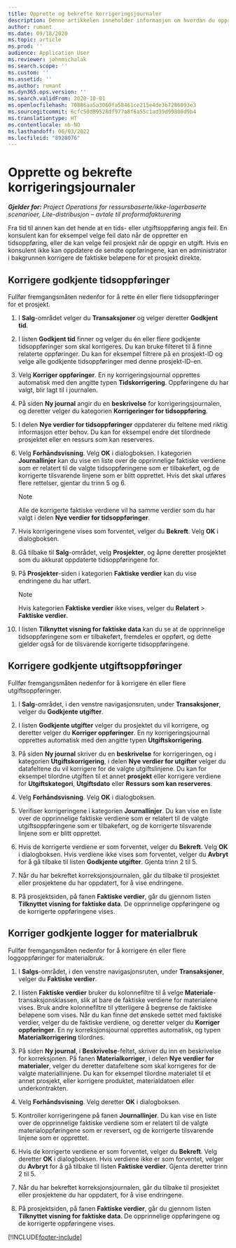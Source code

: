 ```yaml
---
title: Opprette og bekrefte korrigeringsjournaler
description: Denne artikkelen inneholder informasjon om hvordan du oppretter og bekrefter en korrigeringsjournal.
author: rumant
ms.date: 09/18/2020
ms.topic: article
ms.prod: ''
audience: Application User
ms.reviewer: johnmichalak
ms.search.scope: ''
ms.custom: ''
ms.assetid: ''
ms.author: rumant
ms.dyn365.ops.version: ''
ms.search.validFrom: 2020-10-01
ms.openlocfilehash: 70886aa5a3060fa58461ce215e4de3b7286093e3
ms.sourcegitcommit: 6cfc50d89528df977a8f6a55c1ad39d99800d9b4
ms.translationtype: HT
ms.contentlocale: nb-NO
ms.lasthandoff: 06/03/2022
ms.locfileid: "8928076"
---
```

# <a name="create-and-confirm-correction-journals"></a>Opprette og bekrefte korrigeringsjournaler

_**Gjelder for:** Project Operations for ressursbaserte/ikke-lagerbaserte scenarioer, Lite-distribusjon – avtale til proformafakturering_

Fra tid til annen kan det hende at en tids- eller utgiftsoppføring angis feil. En konsulent kan for eksempel velge feil dato når de oppretter en tidsoppføring, eller de kan velge feil prosjekt når de oppgir en utgift. Hvis en konsulent ikke kan oppdatere de sendte oppføringene, kan en administrator i bakgrunnen korrigere de faktiske beløpene for et prosjekt direkte.

## <a name="correct-approved-time-entries"></a>Korrigere godkjente tidsoppføringer     

Fullfør fremgangsmåten nedenfor for å rette én eller flere tidsoppføringer for et prosjekt.

1. I **Salg**-området velger du **Transaksjoner** og velger deretter **Godkjent tid**. 

2. I listen **Godkjent tid** finner og velger du én eller flere godkjente tidsoppføringer som skal korrigeres. Du kan bruke filteret til å finne relaterte oppføringer. Du kan for eksempel filtrere på en prosjekt-ID og velge alle godkjente tidsoppføringer med denne prosjekt-ID-en.

3. Velg **Korriger oppføringer**. En ny korrigeringsjournal opprettes automatisk med den angitte typen **Tidskorrigering**. Oppføringene du har valgt, blir lagt til i journalen. 

4. På siden **Ny journal** angir du en **beskrivelse** for korrigeringsjournalen, og deretter velger du kategorien **Korrigeringer for tidsoppføring**.  

5. I delen **Nye verdier for tidsoppføringer** oppdaterer du feltene med riktig informasjon etter behov. Du kan for eksempel endre det tilordnede prosjektet eller en ressurs som kan reserveres.

6. Velg **Forhåndsvisning**. Velg **OK** i dialogboksen. I kategorien **Journallinjer** kan du vise en liste over de opprinnelige faktiske verdiene som er relatert til de valgte tidsoppføringene som er tilbakeført, og de korrigerte tilsvarende linjene som er blitt opprettet. Hvis det skal utføres flere rettelser, gjentar du trinn 5 og 6. 

    > [!NOTE]
    > Alle de korrigerte faktiske verdiene vil ha samme verdier som du har valgt i delen **Nye verdier for tidsoppføringer**.

7. Hvis korrigeringene vises som forventet, velger du **Bekreft**. Velg **OK** i dialogboksen.

8. Gå tilbake til **Salg**-området, velg **Prosjekter**, og åpne deretter prosjektet som du akkurat oppdaterte tidsoppføringene for. 

9. På **Prosjekter**-siden i kategorien **Faktiske verdier** kan du vise endringene du har utført. 

    > [!NOTE]
    > Hvis kategorien **Faktiske verdier** ikke vises, velger du **Relatert** > **Faktiske verdier**.  

10. I listen **Tilknyttet visning for faktiske data** kan du se at de opprinnelige tidsoppføringene som er tilbakeført, fremdeles er oppført, og dette gjelder også for de tilsvarende korrigerte tidsoppføringene. 

 
## <a name="correct-approved-expense-entries"></a>Korrigere godkjente utgiftsoppføringer

Fullfør fremgangsmåten nedenfor for å korrigere én eller flere utgiftsoppføringer. 

1. I **Salg**-området, i den venstre navigasjonsruten, under **Transaksjoner**, velger du **Godkjente utgifter**.

2. I listen **Godkjente utgifter** velger du prosjektet du vil korrigere, og deretter velger du **Korriger oppføringer**. En ny korrigeringsjournal opprettes automatisk med den angitte typen **Utgiftskorrigering**. 

3. På siden **Ny journal** skriver du en **beskrivelse** for korrigeringen, og i kategorien **Utgiftskorrigering**, i delen **Nye verdier for utgifter** velger du datafeltene du vil korrigere for de valgte utgiftslinjene. Du kan for eksempel tilordne utgiften til et annet **prosjekt** eller korrigere verdiene for **Utgiftskategori**, **Utgiftsdato** eller **Ressurs som kan reserveres**.

4. Velg **Forhåndsvisning**. Velg **OK** i dialogboksen. 

5. Verifiser korrigeringene i kategorien **Journallinjer**. Du kan vise en liste over de opprinnelige faktiske verdiene som er relatert til de valgte utgiftsoppføringene som er tilbakeført, og de korrigerte tilsvarende linjene som er blitt opprettet.

6. Hvis de korrigerte verdiene er som forventet, velger du **Bekreft**. Velg **OK** i dialogboksen. Hvis verdiene ikke vises som forventet, velger du **Avbryt** for å gå tilbake til listen **Godkjente utgifter**. Gjenta trinn 2 til 5. 

7. Når du har bekreftet korreksjonsjournalen, går du tilbake til prosjektet eller prosjektene du har oppdatert, for å vise endringene.

8. På prosjektsiden, på fanen **Faktiske verdier**, går du gjennom listen **Tilknyttet visning for faktiske data**. De opprinnelige oppføringene og de korrigerte oppføringene vises.


## <a name="correct-approved-material-usage-logs"></a>Korriger godkjente logger for materialbruk

Fullfør fremgangsmåten nedenfor for å korrigere én eller flere loggoppføringer for materialbruk.

1. I **Salgs**-området, i den venstre navigasjonsruten, under **Transaksjoner**, velger du **Faktiske verdier**.

2. I listen **Faktiske verdier** bruker du kolonnefiltre til å velge **Materiale**-transaksjonsklassen, slik at bare de faktiske verdiene for materialene vises. Bruk andre kolonnefiltre til ytterligere å begrense de faktiske beløpene som vises. Når du kan finne det ønskede settet med faktiske verdier, velger du de faktiske verdiene, og deretter velger du **Korriger oppføringer**. En ny korreksjonsjournal opprettes automatisk, og typen **Materialkorrigering** tilordnes.

3. På siden **Ny journal**, i **Beskrivelse**-feltet, skriver du inn en beskrivelse for korreksjonen. På fanen **Materialkorriger**, i delen **Nye verdier for materialer**, velger du deretter datafeltene som skal korrigeres for de valgte materiallinjene. Du kan for eksempel tilordne materialet til et annet prosjekt, eller korrigere produktet, materialdatoen eller underkontrakten.

4. Velg **Forhåndsvisning**. Velg deretter **OK** i dialogboksen.

5. Kontroller korrigeringene på fanen **Journallinjer**. Du kan vise en liste over de opprinnelige faktiske verdiene som er relatert til de valgte materialoppføringene som er reversert, og de korrigerte tilsvarende linjene som er opprettet.

6. Hvis de korrigerte verdiene er som forventet, velger du **Bekreft**. Velg deretter **OK** i dialogboksen. Hvis verdiene ikke er som forventet, velger du **Avbryt** for å gå tilbake til listen **Faktiske verdier**. Gjenta deretter trinn 2 til 5.

7. Når du har bekreftet korreksjonsjournalen, går du tilbake til prosjektet eller prosjektene du har oppdatert, for å vise endringene.

8. På prosjektsiden, på fanen **Faktiske verdier**, går du gjennom listen **Tilknyttet visning for faktiske data**. De opprinnelige oppføringene og de korrigerte oppføringene vises.


[!INCLUDE[footer-include](../includes/footer-banner.md)]
